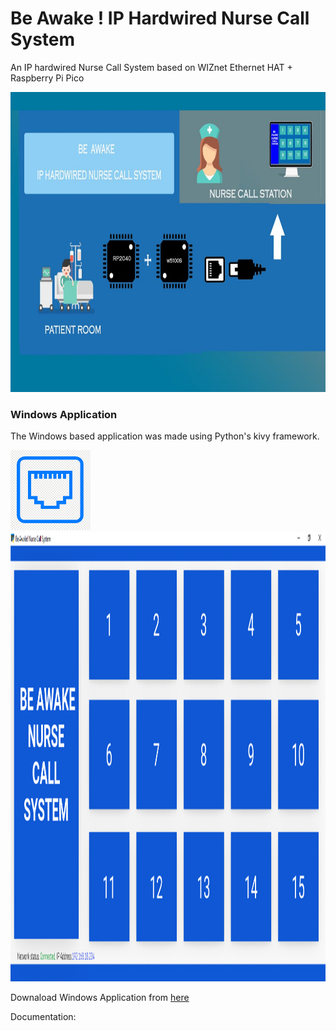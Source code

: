 # Be Awake ! IP Hardwired Nurse Call System
An IP hardwired Nurse Call System based on WIZnet Ethernet HAT + Raspberry Pi Pico

<img src="img/cover_image-1024x576 .jpg" width="1024" height="480" />

### Windows Application

The Windows based application was made using Python's kivy framework.

<img src="img/icon.png" width="128" height="128" />
<img src="img/win_app.png" width="1365" height="719" />

Downaload Windows Application from <a href="https://github.com/amalmathewtech/be-awake-ip-hardwired-nurse-call-system/blob/main/windows_application/executable_file/setup.exe">here</a>

Documentation:


